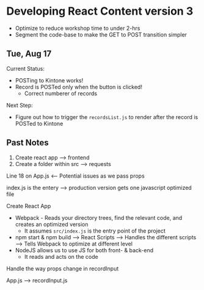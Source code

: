 # Developing React Content version 3
  - Optimize to reduce workshop time to under 2-hrs
  - Segment the code-base to make the GET to POST transition simpler

## Tue, Aug 17

Current Status:
  - POSTing to Kintone works!
  - Record is POSTed only when the button is clicked!
    - Correct numberer of records

Next Step:
  - Figure out how to trigger the `recordsList.js` to render after the record is POSTed to Kintone

## Past Notes
1. Create react app --> frontend
2. Create a folder within src --> requests


Line 18 on App.js <-- Potential issues as we pass props

index.js is the entery --> production version gets one javascript optimized file

Create React App
  - Webpack - Reads your directory trees, find the relevant code, and creates an optimized version
    - It assumes `src/index.js` is the entry point of the project
  - npm start & npm build --> React Scripts --> Handles the different scripts --> Tells Webpack to optimize at different level
  - NodeJS allows us to use JS for both front- & back-end
    - It reads and acts on the code


Handle the way props change in recordInput

App.js --> recordInput.js
